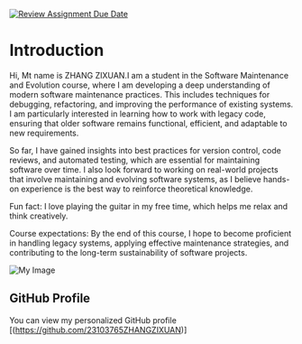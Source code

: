 [![Review Assignment Due Date](https://classroom.github.com/assets/deadline-readme-button-22041afd0340ce965d47ae6ef1cefeee28c7c493a6346c4f15d667ab976d596c.svg)](https://classroom.github.com/a/0MOLbOcH)
# Introduction

Hi, Mt name is ZHANG ZIXUAN.I am a student in the Software Maintenance and Evolution course, where I am developing a deep understanding of modern software maintenance practices. This includes techniques for debugging, refactoring, and improving the performance of existing systems. I am particularly interested in learning how to work with legacy code, ensuring that older software remains functional, efficient, and adaptable to new requirements.

So far, I have gained insights into best practices for version control, code reviews, and automated testing, which are essential for maintaining software over time. I also look forward to working on real-world projects that involve maintaining and evolving software systems, as I believe hands-on experience is the best way to reinforce theoretical knowledge.

Fun fact: I love playing the guitar in my free time, which helps me relax and think creatively.

Course expectations: By the end of this course, I hope to become proficient in handling legacy systems, applying effective maintenance strategies, and contributing to the long-term sustainability of software projects.

![My Image](https://github.com/user-attachments/assets/398c8c63-f9cf-4bea-a0f3-0c05b1c09da8)

## GitHub Profile

You can view my personalized GitHub profile [(https://github.com/23103765ZHANGZIXUAN)]

